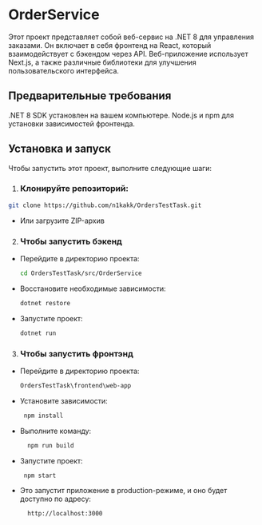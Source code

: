 # OrderService

Этот проект представляет собой веб-сервис на .NET 8 для управления заказами. Он включает в себя фронтенд на React, который взаимодействует с бэкендом через API. Веб-приложение использует Next.js, а также различные библиотеки для улучшения пользовательского интерфейса.

## Предварительные требования
.NET 8 SDK установлен на вашем компьютере.
Node.js и npm для установки зависимостей фронтенда.

## Установка и запуск
Чтобы запустить этот проект, выполните следующие шаги:

1. ### **Клонируйте репозиторий:**
  ```bash
  git clone https://github.com/n1kakk/OrdersTestTask.git
  ```
- Или загрузите ZIP-архив
  
2. ### **Чтобы запустить бэкенд**
- Перейдите в директорию проекта:
  
  ```bash
  cd OrdersTestTask/src/OrderService
  ```
- Восстановите необходимые зависимости:
  
  ```bash
  dotnet restore
  ```
- Запустите проект:
  
  ```bash
  dotnet run
  ```
3. ### **Чтобы запустить фронтэнд**
- Перейдите в директорию проекта:
  
  ``` bash
  OrdersTestTask\frontend\web-app
  ```
- Установите зависимости:
  
  ```bash
   npm install
  ```
- Выполните команду:
  ```bash
    npm run build
  ```
- Запустите проект:
  
  ```bash
   npm start
  ```
- Это запустит приложение в production-режиме, и оно будет доступно по адресу:
  ```bash
    http://localhost:3000
  ```
